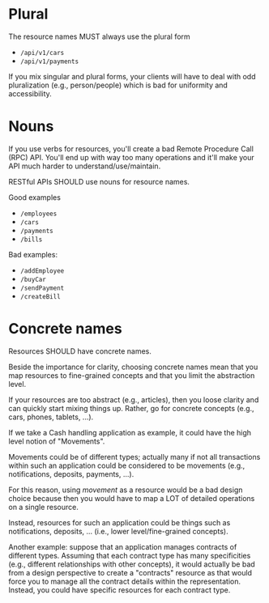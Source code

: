 # Plural
The resource names MUST always use the plural form
* `/api/v1/cars`
* `/api/v1/payments`

If you mix singular and plural forms, your clients will have to deal with odd pluralization (e.g., person/people) which is bad for uniformity and accessibility.

# Nouns
If you use verbs for resources, you'll create a bad Remote Procedure Call (RPC) API.
You'll end up with way too many operations and it'll make your API much harder to understand/use/maintain.

RESTful APIs SHOULD use nouns for resource names.

Good examples
* `/employees`
* `/cars`
* `/payments`
* `/bills`

Bad examples:
* `/addEmployee`
* `/buyCar`
* `/sendPayment`
* `/createBill`

# Concrete names
Resources SHOULD have concrete names.

Beside the importance for clarity, choosing concrete names mean that you map resources to fine-grained concepts and that you limit the abstraction level.

If your resources are too abstract (e.g., articles), then you loose clarity and can quickly start mixing things up. Rather, go for concrete concepts (e.g., cars, phones, tablets, ...).

If we take a Cash handling application as example, it could have the high level notion of "Movements". 

Movements could be of different types; actually many if not all transactions within such an application could be considered to be movements (e.g., notifications, deposits, payments, ...).

For this reason, using _movement_ as a resource would be a bad design choice because then you would have to map a LOT of detailed operations on a single resource.

Instead, resources for such an application could be things such as notifications, deposits, ... (i.e., lower level/fine-grained concepts).

Another example: suppose that an application manages contracts of different types. Assuming that each contract type has many specificities (e.g., different relationships with other concepts), it would actually be bad from a design perspective to create a "contracts" resource as that would force you to manage all the contract details within the representation. Instead, you could have specific resources for each contract type.